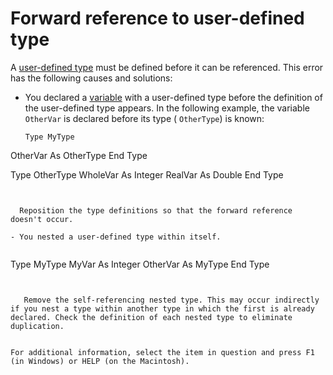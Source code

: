 
# Forward reference to user-defined type

A [user-defined type](b8bdf64f-5920-1ae9-16d0-b26d09524a30.md) must be defined before it can be referenced. This error has the following causes and solutions:



- You declared a [variable](b8bdf64f-5920-1ae9-16d0-b26d09524a30.md) with a user-defined type before the definition of the user-defined type appears. In the following example, the variable `OtherVar` is declared before its type ( `OtherType`) is known:
    
  ```
  Type MyType 
OtherVar As OtherType 
End Type 
 
Type OtherType 
WholeVar As Integer 
RealVar As Double 
End Type 

  ```


    Reposition the type definitions so that the forward reference doesn't occur.
    
- You nested a user-defined type within itself.
    
  ```
  Type MyType 
MyVar As Integer 
OtherVar As MyType 
End Type 

  ```


     Remove the self-referencing nested type. This may occur indirectly if you nest a type within another type in which the first is already declared. Check the definition of each nested type to eliminate duplication.
    

For additional information, select the item in question and press F1 (in Windows) or HELP (on the Macintosh).
